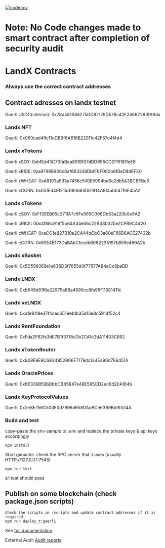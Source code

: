 [![codecov](https://codecov.io/gh/LandXit/land-x-smart-contracts/branch/develop/graph/badge.svg?token=J8INVF31NO)](https://codecov.io/gh/LandXit/land-x-smart-contracts)

# Note: No Code changes made to smart contract after completion of security audit

# LandX Contracts

### Always use the correct contract addresses

## Contract adresses on landx testnet
Goerli USDC(internal): 0x78d581B48275DD87179D578c42F246B7263fA6da

### Landx NFT
Goerli: 0x060cad4ffc11eDB9f6A616B22011c42F57e4f4d4

### Landx xTokens
Goerli xSOY: 0xbfEd43C70faBea891Bf07dDD655CC0f19181feE6

Goerli xRICE: 0xa9799B908c6af693248DbfFbF000b6fBeD8d6FE0

Goerli xWHEAT: 0xA8193a593a7456c500E5994ba6e2db5A3BCBFBe5

Goerli xCORN: 0x051Ed49fE15d180663D01914A8f4ab047f6F45A2

### Landx cTokens
Goerli cSOY: 0xFf39EB65c371fA7c9Fe065C096Db63a220b0e9A2

Goerli cRICE: 00x4f88c919f5b64A34e06c22B330325e2CFB9C4420

Goerli cWHEAT: 0xaCC1e827B10e2CA44bCbC3a60eF66B6ACE27432b

Goerli cCORN: 0x60E4B173DaBAbCfecdb6062235197b859e469A2b

### Landx xBasket
Goerli: 0x5D556069e1e636D3f7855d0f77577A84eCc6beBD

### Landx LNDX
Goerli: 0xb649d81f6e22975a88a4690cc8fe95f11681411c

### Landx veLNDX
Goerli: 0xa1e8119e37f4cec6519eb1b35d13e8c5914f52c4

### Landx RentFoundation
Goerli: 0xFda2F82fa3dE7B1f3718cDb2CA1c2dA11403C892

### Landx xTokenRouter
Goerli: 0x928F9E9C6934952B06F7179dc134Ea80d7E6d51A

### Landx OraclePrices
Goerli: 0x66339B59bDbbCB45847e48E585CD2ec6d20A164b

### Landx KeyProtocolValues
Goerli: 0x2e8E756C503F0d7996d658DAdBCeE389Bb9f524A
### Build and test

copy-paste the env-sample to .env and replace the private keys & api keys accordingly

```
npm install
```

Start ganache. check the RPC server that it uses (usually HTTP://127.0.0.1:7545)

```
npm run test
```

all test should pass

## Publish on some blockchain (check package.json scripts)

```
Check the scripts in /scripts and update contract addresses if it is required
npm run deploy_t:goerli
```

See [full documentation](https://landxit.github.io/land-x-smart-contracts/)

External Audit
[Audit reports](docs/audit/)
